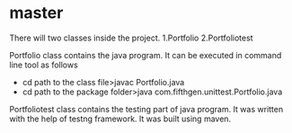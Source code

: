 # master

There will two classes inside the project.
1.Portfolio
2.Portfoliotest

Portfolio class contains the java program.
It can be executed in command line tool as follows
  * cd path to the class file>javac Portfolio.java
  * cd path to the package folder>java com.fifthgen.unittest.Portfolio.java

Portfoliotest class contains the testing part of java program.
It was written with the help of testng framework.
It was built using maven.

